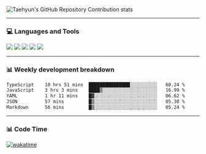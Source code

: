 ![Taehyun's GitHub Repository Contribution stats](https://github-contributor-stats.vercel.app/api?username=croatialu&combine_all_yearly_contributions=true)

<hr>

### 💻 Languages and Tools

<code><a href="https://nodejs.org/en"><img src="https://api.iconify.design/skill-icons:nodejs-light.svg" /></a></code>
<code><a href="https://www.typescriptlang.org/"><img src="https://api.iconify.design/logos:typescript-icon.svg" /></a></code>
<code><a href="https://react.dev"><img src="https://api.iconify.design/logos:react.svg" /></a></code>
<code><a href="https://github.com/vuejs/core"><img src="https://api.iconify.design/logos:vue.svg" /></a></code> 
<code><a href="https://www.docker.com/"><img src="https://api.iconify.design/logos:docker-icon.svg" /></a></code> 

<hr>

### 📊 Weekly development breakdown

<!--START_SECTION:waka-->

```txt
TypeScript    10 hrs 51 mins  ███████████████░░░░░░░░░░   60.24 %
JavaScript    3 hrs 3 mins    ████▒░░░░░░░░░░░░░░░░░░░░   16.99 %
YAML          1 hr 11 mins    █▓░░░░░░░░░░░░░░░░░░░░░░░   06.62 %
JSON          57 mins         █▒░░░░░░░░░░░░░░░░░░░░░░░   05.30 %
Markdown      56 mins         █▒░░░░░░░░░░░░░░░░░░░░░░░   05.24 %
```

<!--END_SECTION:waka-->

<hr>

### 📊 Code Time

[![wakatime](https://wakatime.com/badge/user/385c169e-5cb1-4640-b485-74e2af473e5d.svg)](https://wakatime.com/@croatialu)
